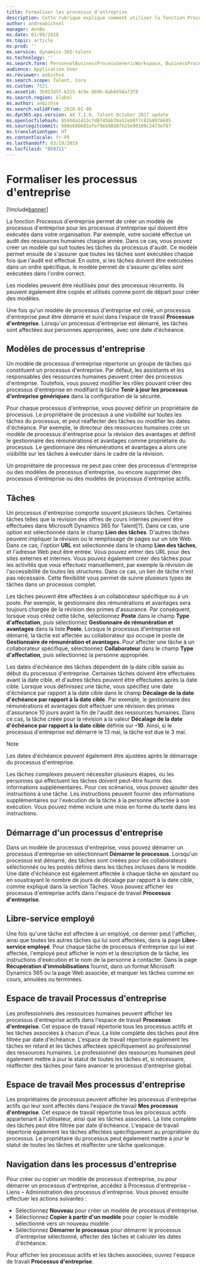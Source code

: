 ```yaml
---
title: Formaliser les processus d'entreprise
description: Cette rubrique explique comment utiliser la fonction Processus d'entreprise pour créer un modèle de processus d'entreprise pour les processus qui doivent être exécutés dans votre organisation.
author: andreabichsel
manager: AnnBe
ms.date: 01/09/2018
ms.topic: article
ms.prod: ''
ms.service: dynamics-365-talent
ms.technology: ''
ms.search.form: PersonnelBusinessProcessGenericWorkspace, BusinessProcessGenericTemplateListpage, BusinessProcessGenericMyTemplates, BusinessProcessGroupAssignment
audience: Application User
ms.reviewer: anbichse
ms.search.scope: Talent, Core
ms.custom: 7521
ms.assetid: 3b953d5f-6325-4c9e-8b9b-6ab0458a73f8
ms.search.region: Global
ms.author: anbichse
ms.search.validFrom: 2018-01-09
ms.dyn365.ops.version: AX 7.1.0, Talent October 2017 update
ms.openlocfilehash: 85950a1413cfd8745bb78a52eb9f7c81b8976605
ms.sourcegitcommit: 608e68b603afef9eb98d8fb25e90109c2473ef87
ms.translationtype: HT
ms.contentlocale: fr-FR
ms.lasthandoff: 03/19/2019
ms.locfileid: "859711"
---
```

# <a name="formalize-business-processes"></a>Formaliser les processus d'entreprise

[!include[banner](includes/banner.md)]

La fonction Processus d'entreprise permet de créer un modèle de processus d'entreprise pour les processus d'entreprise qui doivent être exécutés dans votre organisation. Par exemple, votre société effectue un audit des ressources humaines chaque année. Dans ce cas, vous pouvez créer un modèle qui suit toutes les tâches du processus d'audit. Ce modèle permet ensuite de s'assurer que toutes les tâches sont exécutées chaque fois que l'audit est effectué. En outre, si les tâches doivent être exécutées dans un ordre spécifique, le modèle permet de s'assurer qu'elles sont exécutées dans l'ordre correct.

Les modèles peuvent être réutilisés pour des processus récurrents. Ils peuvent également être copiés et utilisés comme point de départ pour créer des modèles.

Une fois qu'un modèle de processus d'entreprise est créé, un processus d'entreprise peut être démarré et suivi dans l'espace de travail **Processus d'entreprise**. Lorsqu'un processus d'entreprise est démarré, les tâches sont affectées aux personnes appropriées, avec une date d'échéance.

## <a name="business-process-templates"></a>Modèles de processus d'entreprise
Un modèle de processus d'entreprise répertorie un groupe de tâches qui constituent un processus d'entreprise. Par défaut, les assistants et les responsables des ressources humaines peuvent créer des processus d'entreprise. Toutefois, vous pouvez modifier les rôles pouvant créer des processus d'entreprise en modifiant la tâche **Tenir à jour les processus d'entreprise génériques** dans la configuration de la sécurité.

Pour chaque processus d'entreprise, vous pouvez définir un propriétaire de processus. Le propriétaire de processus a une visibilité sur toutes les tâches du processus, et peut réaffecter des tâches ou modifier les dates d'échéance. Par exemple, le directeur des ressources humaines crée un modèle de processus d'entreprise pour la révision des avantages et définit le gestionnaire des rémunérations et avantages comme propriétaire du processus. Le gestionnaire des rémunérations et avantages a alors une visibilité sur les tâches à exécuter dans le cadre de la révision.

Un propriétaire de processus ne peut pas créer des processus d'entreprise ou des modèles de processus d'entreprise, ou encore supprimer des processus d'entreprise ou des modèles de processus d'entreprise actifs.

## <a name="tasks"></a>Tâches
Un processus d'entreprise comporte souvent plusieurs tâches. Certaines tâches telles que la révision des offres de cours internes peuvent être effectuées dans Microsoft Dynamics 365 for Talent[?]. Dans ce cas, une option est sélectionnée dans le champ **Lien des tâches**. D'autres tâches peuvent impliquer la révision ou le remplissage de pages sur un site Web. Dans ce cas, l'option **URL** est sélectionnée dans le champ **Lien des tâches**, et l'adresse Web peut être entrée. Vous pouvez entrer des URL pour des sites externes et internes. Vous pouvez également créer des tâches pour les activités que vous effectuez manuellement, par exemple la révision de l'accessibilité de toutes les structures. Dans ce cas, un lien de tâche n'est pas nécessaire. Cette flexibilité vous permet de suivre plusieurs types de tâches dans un processus complet.

Les tâches peuvent être affectées à un collaborateur spécifique ou à un poste. Par exemple, le gestionnaire des rémunérations et avantages sera toujours chargée de la révision des primes d'assurance. Par conséquent, lorsque vous créez cette tâche, sélectionnez **Poste** dans le champ **Type d'affectation**, puis sélectionnez **Gestionnaire de rémunération et avantages** dans la liste **Poste**. Lorsque le processus d'entreprise est démarré, la tâche est affectée au collaborateur qui occupe le poste de **Gestionnaire de rémunération et avantages**. Pour affecter une tâche à un collaborateur spécifique, sélectionnez **Collaborateur** dans le champ **Type d'affectation**, puis sélectionnez la personne appropriée.

Les dates d'échéance des tâches dépendent de la date cible saisie au début du processus d'entreprise. Certaines tâches doivent être effectuées avant la date cible, et d'autres tâches peuvent être effectuées après la date cible. Lorsque vous définissez une tâche, vous spécifiez une date d'échéance par rapport à la date cible dans le champ **Décalage de la date d'échéance par rapport à la date cible**. Par exemple, le gestionnaire des rémunérations et avantages doit effectuer une révision des primes d'assurance 10 jours avant la fin de l'audit des ressources humaines. Dans ce cas, la tâche créée pour la révision a la valeur **Décalage de la date d'échéance par rapport à la date cible** définie sur **-10**. Ainsi, si le processus d'entreprise est démarré le 13 mai, la tâche est due le 3 mai.

> [!NOTE]
> Les dates d'échéance peuvent également être ajustées après le démarrage du processus d'entreprise.

Les tâches complexes peuvent nécessiter plusieurs étapes, ou les personnes qui effectuent les tâches doivent peut-être fournir des informations supplémentaires. Pour ces scénarios, vous pouvez ajouter des instructions à une tâche. Les instructions peuvent fournir des informations supplémentaires sur l'exécution de la tâche à la personne affectée à son exécution. Vous pouvez même inclure une mise en forme du texte dans les instructions.

## <a name="starting-a-business-process"></a>Démarrage d'un processus d'entreprise
Dans un modèle de processus d'entreprise, vous pouvez démarrer un processus d'entreprise en sélectionnant **Démarrer le processus**. Lorsqu'un processus est démarré, des tâches sont créées pour les collaborateurs sélectionnés ou les postes définis dans les tâches incluses dans le modèle. Une date d'échéance est également affectée à chaque tâche en ajoutant ou en soustrayant le nombre de jours de décalage par rapport à la date cible, comme expliqué dans la section Tâches. Vous pouvez afficher les processus d'entreprise actifs dans l'espace de travail **Processus d'entreprise**.

## <a name="employee-self-service"></a>Libre-service employé
Une fois qu'une tâche est affectée à un employé, ce dernier peut l'afficher, ainsi que toutes les autres tâches qui lui sont affectées, dans la page **Libre-service employé**. Pour chaque tâche de processus d'entreprise qui lui est affectée, l'employé peut afficher le nom et la description de la tâche, les instructions d'exécution et le nom de la personne à contacter. Dans la page **Récupération d'immobilisations** fournit, dans un format Microsoft Dynamics 365 ou la page Web associée, et marquer les tâches comme en cours, annulées ou terminées.

## <a name="business-process-workspace"></a>Espace de travail Processus d'entreprise
Les professionnels des ressources humaines peuvent afficher les processus d'entreprise actifs dans l'espace de travail **Processus d'entreprise**. Cet espace de travail répertorie tous les processus actifs et les tâches associées à chacun d'eux. La liste complète des tâches peut être filtrée par date d'échéance. L'espace de travail répertorie également les tâches en retard et les tâches affectées spécifiquement au professionnel des ressources humaines. Le professionnel des ressources humaines peut également mettre à jour le statut de toutes les tâches et, si nécessaire, réaffecter des tâches pour faire avancer le processus d'entreprise global.

## <a name="my-business-processes-workspace"></a>Espace de travail Mes processus d'entreprise
Les propriétaires de processus peuvent afficher les processus d'entreprise actifs qui leur sont affectés dans l'espace de travail **Mes processus d'entreprise**. Cet espace de travail répertorie tous les processus actifs appartenant à l'utilisateur, ainsi que les tâches associées. La liste complète des tâches peut être filtrée par date d'échéance. L'espace de travail répertorie également les tâches affectées spécifiquement au propriétaire du processus. Le propriétaire du processus peut également mettre à jour le statut de toutes les tâches et réaffecter une tâche quelconque.

## <a name="navigating-business-processes"></a>Navigation dans les processus d'entreprise
Pour créer ou copier un modèle de processus d'entreprise, ou pour démarrer un processus d'entreprise, accédez à Processus d'entreprise - Liens – Administration des processus d'entreprise. Vous pouvez ensuite effectuer les actions suivantes :

- Sélectionnez **Nouveau** pour créer un modèle de processus d'entreprise.
- Sélectionnez **Copier à partir d'un modèle** pour copier le modèle sélectionné vers un nouveau modèle.
- Sélectionnez **Démarrer le processus** pour démarrer le processus d'entreprise sélectionné, affecter des tâches et calculer les dates d'échéance.

Pour afficher les processus actifs et les tâches associées, ouvrez l'espace de travail **Processus d'entreprise**.


